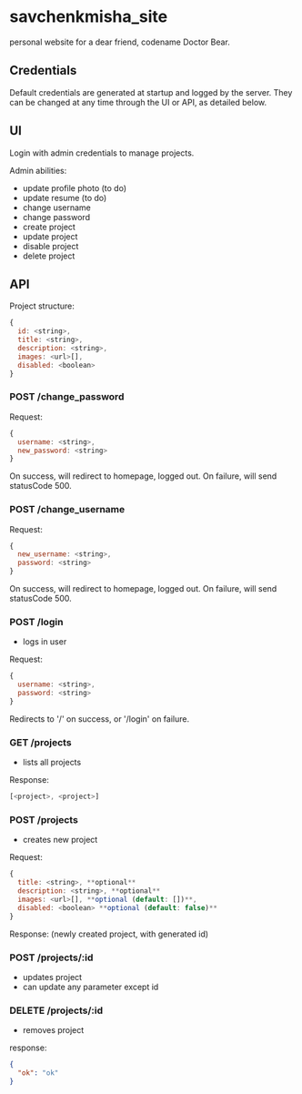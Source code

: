 # savchenkmisha_site
personal website for a dear friend, codename Doctor Bear.

## Credentials
Default credentials are generated at startup and logged by the server. They can be changed at any time through the UI or API, as detailed below.

## UI
Login with admin credentials to manage projects.

Admin abilities:
- update profile photo (to do)
- update resume (to do)
- change username
- change password
- create project
- update project
- disable project
- delete project

## API
Project structure:

```js
{
  id: <string>,
  title: <string>,
  description: <string>,
  images: <url>[],
  disabled: <boolean>
}
```

### POST /change_password
Request:
```js
{
  username: <string>,
  new_password: <string>
}
```

On success, will redirect to homepage, logged out.
On failure, will send statusCode 500.

### POST /change_username
Request:
```js
{
  new_username: <string>,
  password: <string>
}
```

On success, will redirect to homepage, logged out.
On failure, will send statusCode 500.

### POST /login
- logs in user

Request:
```js
{
  username: <string>,
  password: <string>
}
```

Redirects to '/' on success, or '/login' on failure.

### GET /projects
- lists all projects

Response:

```js
[<project>, <project>]
```

### POST /projects
- creates new project

Request:

```js
{
  title: <string>, **optional**
  description: <string>, **optional**
  images: <url>[], **optional (default: [])**,
  disabled: <boolean> **optional (default: false)**
}
```

Response: (newly created project, with generated id)

### POST /projects/:id
- updates project
- can update any parameter except id

### DELETE /projects/:id
- removes project

response:
```json
{
  "ok": "ok"
}
```